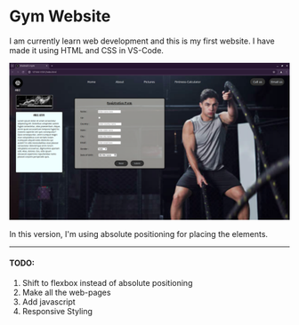 # Gym Website

I am currently learn web development and this is my first website. I have made it using HTML and CSS in VS-Code. 

![Homepage Screenshot](/output/Homepage.png)

In this version, I'm using absolute positioning for placing the elements.

<hr>

#### TODO:
1. Shift to flexbox instead of absolute positioning
2. Make all the web-pages
3. Add javascript
4. Responsive Styling